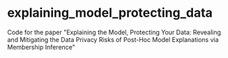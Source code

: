 # explaining_model_protecting_data
Code for the paper "Explaining the Model, Protecting Your Data: Revealing and Mitigating the Data Privacy Risks of Post-Hoc Model Explanations via Membership Inference"
